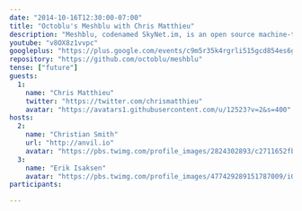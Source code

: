 ```yaml
---
date: "2014-10-16T12:30:00-07:00"
title: "Octoblu's Meshblu with Chris Matthieu"
description: "Meshblu, codenamed SkyNet.im, is an open source machine-to-machine instant messaging network and API that powers the Internet of Things. Join evil mastermind Chris Matthieu and the Octoblu team as we read the source!"
youtube: "v8OX8z1vvpc"
googleplus: "https://plus.google.com/events/c9m5r35k4rgrli515gcd854es6g"
repository: "https://github.com/octoblu/meshblu"
tense: ["future"]
guests:
  1:
    name: "Chris Matthieu"
    twitter: "https://twitter.com/chrismatthieu"
    avatar: "https://avatars1.githubusercontent.com/u/12523?v=2&s=400"
hosts:
  2:
    name: "Christian Smith"
    url: "http://anvil.io"
    avatar: "https://pbs.twimg.com/profile_images/2824302893/c2711652fb0e430b86c801d46f739638.png"
  3:
    name: "Erik Isaksen"
    avatar: "https://pbs.twimg.com/profile_images/477429289151787009/iGNukk9x.jpeg"
participants:

---
```


